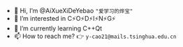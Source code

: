 - 👋 Hi, I’m @AiXueXiDeYebao  `"爱学习的烨宝"`
- 👀 I’m interested in C⚡O⚡D⚡I⚡N⚡G⚡
- 🌱 I’m currently learning C++Qt
- 📫 How to reach me? 👉 `y-cao21@mails.tsinghua.edu.cn`

<!---
AiXueXiDeYebao/AiXueXiDeYebao is a ✨ special ✨ repository because its `README.md` (this file) appears on your GitHub profile.
You can click the Preview link to take a look at your changes.
--->
